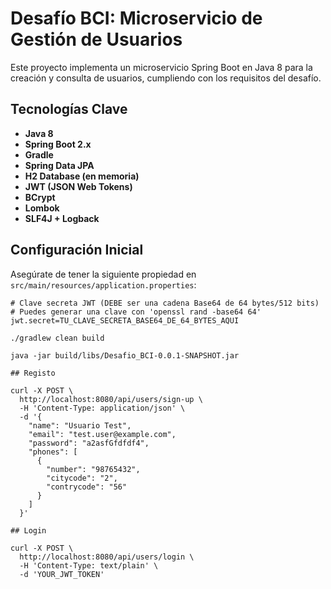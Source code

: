 # Desafío BCI: Microservicio de Gestión de Usuarios

Este proyecto implementa un microservicio Spring Boot en Java 8 para la creación y consulta de usuarios, cumpliendo con los requisitos del desafío.

## Tecnologías Clave

* **Java 8**
* **Spring Boot 2.x**
* **Gradle**
* **Spring Data JPA**
* **H2 Database (en memoria)**
* **JWT (JSON Web Tokens)**
* **BCrypt**
* **Lombok**
* **SLF4J + Logback**

## Configuración Inicial

Asegúrate de tener la siguiente propiedad en `src/main/resources/application.properties`:

```properties
# Clave secreta JWT (DEBE ser una cadena Base64 de 64 bytes/512 bits)
# Puedes generar una clave con 'openssl rand -base64 64'
jwt.secret=TU_CLAVE_SECRETA_BASE64_DE_64_BYTES_AQUI

./gradlew clean build

java -jar build/libs/Desafio_BCI-0.0.1-SNAPSHOT.jar

## Registo

curl -X POST \
  http://localhost:8080/api/users/sign-up \
  -H 'Content-Type: application/json' \
  -d '{
    "name": "Usuario Test",
    "email": "test.user@example.com",
    "password": "a2asfGfdfdf4",
    "phones": [
      {
        "number": "98765432",
        "citycode": "2",
        "contrycode": "56"
      }
    ]
  }'

## Login

curl -X POST \
  http://localhost:8080/api/users/login \
  -H 'Content-Type: text/plain' \
  -d 'YOUR_JWT_TOKEN'
